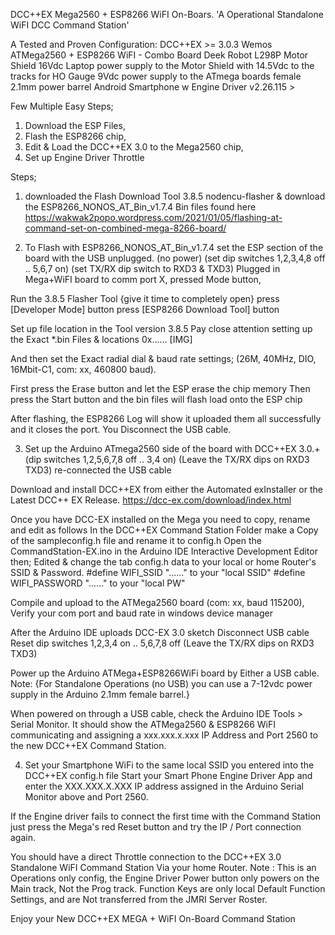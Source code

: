 DCC++EX Mega2560 + ESP8266 WiFI On-Boars.  'A Operational Standalone WiFI DCC Command Station'

A Tested and Proven Configuration:
 DCC++EX >= 3.0.3
 Wemos ATMega2560 + ESP8266 WiFI - Combo Board
 Deek Robot L298P Motor Shield
16Vdc Laptop power supply to the Motor Shield with 14.5Vdc to the tracks for HO Gauge
9Vdc power supply to the ATmega boards female 2.1mm power barrel
Android Smartphone w Engine Driver v2.26.115 >

Few Multiple Easy Steps;
1) Download the ESP Files,
2) Flash the ESP8266 chip,
3) Edit & Load the DCC++EX 3.0 to the Mega2560 chip,
4) Set up Engine Driver Throttle

Steps;
1) downloaded the Flash Download Tool 3.8.5 nodencu-flasher & download the ESP8266_NONOS_AT_Bin_v1.7.4 Bin files found here
https://wakwak2popo.wordpress.com/2021/01/05/flashing-at-command-set-on-combined-mega-8266-board/

2) To Flash with ESP8266_NONOS_AT_Bin_v1.7.4 set the ESP section of the board with the USB unplugged. (no power)
(set dip switches 1,2,3,4,8 off .. 5,6,7 on)
(set TX/RX dip switch to RXD3 & TXD3)
Plugged in Mega+WiFI board to comm port X, pressed Mode button,

Run the 3.8.5 Flasher Tool {give it time to completely open}
press [Developer Mode] button
press [ESP8266 Download Tool] button

Set up file location in the Tool version 3.8.5
Pay close attention setting up the Exact *.bin Files & locations 0x......
[​IMG]

And then set the Exact radial dial & baud rate settings;
(26M, 40MHz, DIO, 16Mbit-C1, com: xx, 460800 baud).

First press the Erase button and let the ESP erase the chip memory
Then press the Start button and the bin files will flash load onto the ESP chip

After flashing, the ESP8266 Log will show it uploaded them all successfully and it closes the port.
You Disconnect the USB cable.

3) Set up the Arduino ATmega2560 side of the board with DCC++EX 3.0.+
(dip switches 1,2,5,6,7,8 off .. 3,4 on)
(Leave the TX/RX dips on RXD3 TXD3)
re-connected the USB cable

Download and install DCC++EX from either the Automated exInstaller or the Latest DCC++ EX Release.
https://dcc-ex.com/download/index.html

Once you have DCC-EX installed on the Mega you need to copy, rename  and edit as follows
In the DCC++EX Command Station Folder make a Copy of the sampleconfig.h file and rename it to config.h
Open the CommandStation-EX.ino in the Arduino IDE Interactive Development Editor then;
Edited & change the tab config.h data to your local or home Router's SSID & Password.
#define WIFI_SSID "......" to your "local SSID"
#define WIFI_PASSWORD "......" to your "local PW"

Compile and upload to the
ATMega2560 board (com: xx, baud 115200),
Verify your com port and baud rate in windows device manager

After the Arduino IDE uploads DCC-EX 3.0 sketch
Disconnect USB cable
Reset dip switches 1,2,3,4 on .. 5,6,7,8 off
(Leave the TX/RX dips on RXD3 TXD3)

Power up the Arduino ATMega+ESP8266WiFi board by Either a USB cable.
Note: {For Standalone Operations (no USB) you can use a 7-12vdc power supply in the Arduino 2.1mm female barrel.}

When powered on through a USB cable, check the Arduino IDE Tools > Serial Monitor.
It should show the ATMega2560 & ESP8266 WiFI communicating and assigning a
xxx.xxx.x.xxx IP Address and Port 2560 to the new DCC++EX Command Station.

4) Set your Smartphone WiFi to the same local SSID you entered into the DCC++EX config.h file
Start your Smart Phone Engine Driver App and enter the XXX.XXX.X.XXX 
IP address assigned in the Arduino Serial Monitor above and Port 2560.

If the Engine driver fails to connect the first time with the Command Station just press the Mega's red Reset button and try the IP / Port connection again.

You should have a direct Throttle connection to the DCC++EX 3.0 Standalone WiFI Command Station Via your home Router.
Note : This is an Operations only config, the Engine Driver Power button only powers on the Main track, Not the Prog track.
Function Keys are only local Default Function Settings, and are Not transferred from the JMRI Server Roster.

Enjoy your New DCC++EX MEGA + WiFI On-Board Command Station

